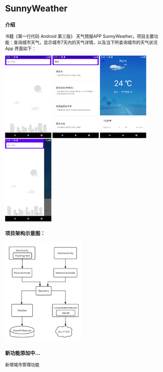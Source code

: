 # SunnyWeather
### 介绍  
书籍《第一行代码 Android 第三版》 天气预报APP SunnyWeather。项目主要功能：查询城市天气，显示城市7天内的天气详情，以及当下所查询城市的天气状况  
App 界面如下：

<img src="https://github.com/wanghaha23333/SunnyWeather/blob/main/AppImage/searchPlace.jpg" width=30%> <img src="https://github.com/wanghaha23333/SunnyWeather/blob/main/AppImage/showSearchPlace.jpg" width=30%> <img src="https://github.com/wanghaha23333/SunnyWeather/blob/main/AppImage/weather.jpg" width=30%> <img src="https://github.com/wanghaha23333/SunnyWeather/blob/main/AppImage/searchPlaceWeather.jpg" width=30%>


### 项目架构示意图：

<img src="https://github.com/wanghaha23333/SunnyWeather/blob/main/AppImage/SunnyWeather 架构示意图.jpg" width=50%>

### 新功能添加中...
新增城市管理功能
